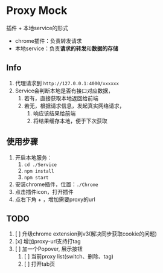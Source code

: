 # Proxy Mock

插件 + 本地service的形式
- chrome插件：负责转发请求
- 本地service：负责**请求的转发**和**数据的存储**

## Info

1. 代理请求到 `http://127.0.0.1:4000/xxxxxx`
2. Service会判断本地是否有接口对应数据，
   1. 若有，直接获取本地返回给前端
   2. 若无，根据请求信息，发起真实网络请求，
      1. 响应该结果给前端
      2. 将结果缓存本地，便于下次获取


## 使用步骤

1. 开启本地服务：
   1. `cd ./Service`
   2. `npm install`
   3. `npm start`
2. 安装chrome插件，位置：`./Chrome`
3. 点击插件icon，打开插件
4. 点右下角 + ，增加需要proxy的url


## TODO

1. [ ] 升级chrome extension到v3(解决同步获取cookie的问题)
2. [x] 增加proxy-url支持打tag
3. [ ] 加一个Popover, 展示按钮
   1. [ ] 当前proxy list(switch、删除、tag)
   2. [ ] 打开tab页



